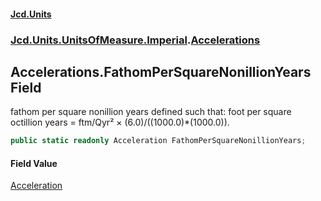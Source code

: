#### [Jcd.Units](index.md 'index')

### [Jcd.Units.UnitsOfMeasure.Imperial](Jcd.Units.UnitsOfMeasure.Imperial.md 'Jcd.Units.UnitsOfMeasure.Imperial').[Accelerations](Accelerations.md 'Jcd.Units.UnitsOfMeasure.Imperial.Accelerations')

## Accelerations.FathomPerSquareNonillionYears Field

fathom per square nonillion years defined such that: foot per square octillion years = ftm/Qyr² ×
(6.0)/((1000.0)*(1000.0)).

```csharp
public static readonly Acceleration FathomPerSquareNonillionYears;
```

#### Field Value

[Acceleration](Acceleration.md 'Jcd.Units.UnitTypes.Acceleration')